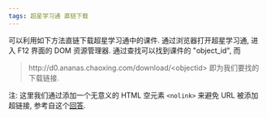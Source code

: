 ```yaml
---
tags: 超星学习通 直链下载
---
```

<!-- markdownlint-disable MD041 -->
可以利用如下方法直链下载超星学习通中的课件. 通过浏览器打开超星学习通, 进入 F12 界面的 DOM 资源管理器. 通过查找可以找到课件的 "object_id", 而
> http<nolink>://d0.ananas.chaoxing.com/download/&lt;objectid&gt;
即为我们要找的下载链接.

注: 这里我们通过添加一个无意义的 HTML 空元素 `<nolink>` 来避免 URL 被添加超链接, 参考自这个[回答](https://meta.stackexchange.com/a/119811).
